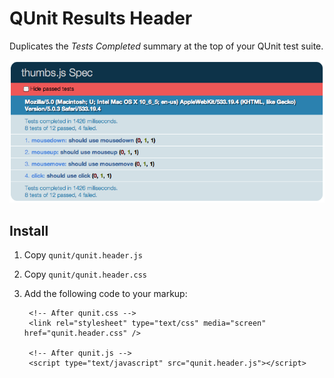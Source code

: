 QUnit Results Header
====================

Duplicates the _Tests Completed_ summary at the top of your QUnit test suite.

<img src="screenshot.png" />

Install
-------

1. Copy `qunit/qunit.header.js`
2. Copy `qunit/qunit.header.css`
3. Add the following code to your markup:

        <!-- After qunit.css -->
        <link rel="stylesheet" type="text/css" media="screen" href="qunit.header.css" />
        
        <!-- After qunit.js -->
        <script type="text/javascript" src="qunit.header.js"></script>

